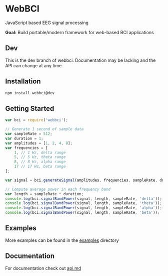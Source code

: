 # WebBCI
JavaScript based EEG signal processing

**Goal:** Build portable/modern framework for web-based BCI applications

## Dev

This is the dev branch of webbci. Documentation may be lacking and the API can change at any time.

## Installation

```bash
npm install webbci@dev
```

## Getting Started

```javascript
var bci = require('webbci');

// Generate 1 second of sample data
var sampleRate = 512;
var duration = 1;
var amplitudes = [1, 2, 4, 8];
var frequencies = [
	1, // 1 Hz, delta range
	5, // 5 Hz, theta range
	8, // 8 Hz, alpha range
	17 // 17 Hz, beta range
];

var signal = bci.generateSignal(amplitudes, frequencies, sampleRate, duration);

// Compute average power in each frequency band
var length = sampleRate * duration;
console.log(bci.signalBandPower(signal, length, sampleRate, 'delta')); // 85
console.log(bci.signalBandPower(signal, length, sampleRate, 'theta')); // 128
console.log(bci.signalBandPower(signal, length, sampleRate, 'alpha')); // 205
console.log(bci.signalBandPower(signal, length, sampleRate, 'beta'));  // 114
```

## Examples

More examples can be found in the [examples](examples/) directory

## Documentation

For documentation check out [api.md](api.md)
